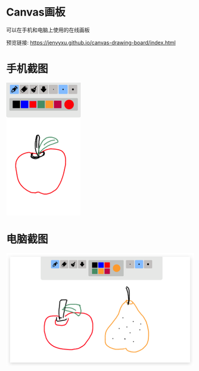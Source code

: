 # Canvas画板
可以在手机和电脑上使用的在线画板

预览链接: https://jenvyxu.github.io/canvas-drawing-board/index.html

# 手机截图
<img src="https://github.com/JenvyXU/Canvas-demo/blob/master/canvas-phone.PNG" width="200"/>

# 电脑截图
<img src="https://github.com/JenvyXU/Canvas-demo/blob/master/canvas-pc.PNG" width="600"/>

